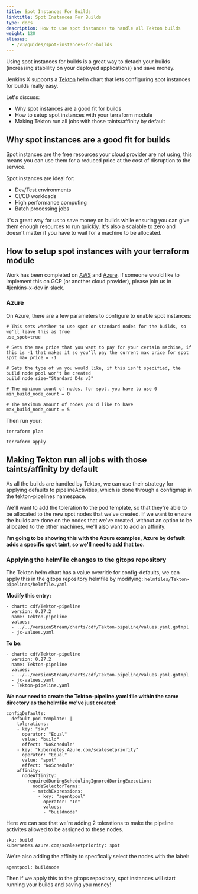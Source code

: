 ```yaml
---
title: Spot Instances For Builds
linktitle: Spot Instances For Builds
type: docs
description: How to use spot instances to handle all Tekton builds
weight: 120
aliases:
  - /v3/guides/spot-instances-for-builds
---
```


Using spot instances for builds is a great way to detach your builds (increasing stablility on your deployed applications) and save money.

Jenkins X supports a [Tekton](https://Tekton.dev/) helm chart that lets configuring spot instances for builds really easy. 

Let's discuss:
* Why spot instances are a good fit for builds 
* How to setup spot instances with your terraform module
* Making Tekton run all jobs with those taints/affinity by default


## Why spot instances are a good fit for builds

Spot instances are the free resources your cloud provider are not using, this means you can use them for a reduced price at the cost of disruption to the service.

Spot instances are ideal for:
* Dev/Test environments
* CI/CD workloads
* High performance computing
* Batch processing jobs

It's a great way for us to save money on builds while ensuring you can give them enough resources to run quickly. It's also a scalable to zero and doesn't matter if you have to wait for a machine to be allocated.

## How to setup spot instances with your terraform module

Work has been completed on [AWS](https://github.com/jenkins-x/terraform-aws-eks-jx/pull/76) and [Azure](https://github.com/jenkins-x-terraform/terraform-jx-Azure/pull/23), if someone would like to implement this on GCP (or another cloud provider), please join us in #jenkins-x-dev in slack.

### Azure

On Azure, there are a few parameters to configure to enable spot instances:

```
# This sets whether to use spot or standard nodes for the builds, so we'll leave this as true
use_spot=true

# Sets the max price that you want to pay for your certain machine, if this is -1 that makes it so you'll pay the current max price for spot
spot_max_price = -1

# Sets the type of vm you would like, if this isn't specified, the build node pool won't be created
build_node_size="Standard_D4s_v3"

# The minimum count of nodes, for spot, you have to use 0
min_build_node_count = 0

# The maximum amount of nodes you'd like to have
max_build_node_count = 5
```

Then run your:

`terraform plan`

`terraform apply`

## Making Tekton run all jobs with those taints/affinity by default

As all the builds are handled by Tekton, we can use their strategy for applying defaults to pipelineActivities, which is done through a configmap in the tekton-pipelines namespace.

We'll want to add the toleration to the pod template, so that they're able to be allocated to the new spot nodes that we've created.
If we want to ensure the builds are done on the nodes that we've created, without an option to be allocated to the other machines, we'll also want to add an affinity.

**I'm going to be showing this with the Azure examples, Azure by default adds a specific spot taint, so we'll need to add that too.**


### Applying the helmfile changes to the gitops repository
The Tekton helm chart has a value override for config-defaults, we can apply this in the gitops repository helmfile by modifying:
`helmfiles/Tekton-pipelines/helmfile.yaml`

**Modify this entry:**
```
- chart: cdf/Tekton-pipeline
  version: 0.27.2
  name: Tekton-pipeline
  values:
  - ../../versionStream/charts/cdf/Tekton-pipeline/values.yaml.gotmpl
  - jx-values.yaml
```

**To be:**
```
- chart: cdf/Tekton-pipeline
  version: 0.27.2
  name: Tekton-pipeline
  values:
  - ../../versionStream/charts/cdf/Tekton-pipeline/values.yaml.gotmpl
  - jx-values.yaml
  - Tekton-pipeline.yaml
```

**We now need to create the Tekton-pipeline.yaml file within the same directory as the helmfile we've just created:**
```
configDefaults:
  default-pod-template: |
    tolerations:
    - key: "sku"
      operator: "Equal"
      value: "build"
      effect: "NoSchedule"
    - key: "kubernetes.Azure.com/scalesetpriority"
      operator: "Equal"
      value: "spot"
      effect: "NoSchedule"
    affinity:
      nodeAffinity:
        requiredDuringSchedulingIgnoredDuringExecution:
          nodeSelectorTerms:
          - matchExpressions:
            - key: "agentpool"
              operator: "In"
              values: 
              - "buildnode"
```

Here we can see that we're adding 2 tolerations to make the pipeline activites allowed to be assigned to these nodes.
```
sku: build
kubernetes.Azure.com/scalesetpriority: spot
```

We're also adding the affinity to specfically select the nodes with the label:
```
agentpool: buildnode
```

Then if we apply this to the gitops repository, spot instances will start running your builds and saving you money!